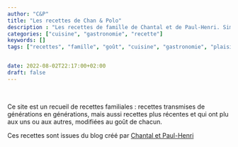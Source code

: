 ```yaml
---
author: "C&P"
title: "Les recettes de Chan & Polo"
description : "Les recettes de famille de Chantal et de Paul-Henri. Simples ou complexes, elles sont toujours savoureuses et a goût prononcé"
categories: ["cuisine", "gastronomie", "recette"]
keywords: []
tags: ["recettes", "famille", "goût", "cuisine", "gastronomie", "plaisir", "table"]


date: 2022-08-02T22:17:00+02:00
draft: false
---
```

<br>
 <div class="bg-mycolor-300 border-4 border-mycolor-600 border-double p-12 text-center">
      <p >Ce site est un recueil de recettes familiales : recettes transmises de générations en générations, mais aussi recettes plus récentes et qui ont plu aux uns ou aux autres, modifiées au goût de chacun.</p>
      <p>Ces recettes sont issues du blog créé par <a class="italic" href="http://chanpolo.blogspot.com/">Chantal et Paul-Henri<a></a></p>
</div>

